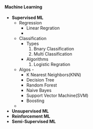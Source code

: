 #### Machine Learning

* **Supervised ML**
  * Regression
    * Linear Regration
    * 
  * Classification
    * Types
      1. Bnary Classification
      2. Multi Classification
    * Algorithms 
      1. Logistic Regration
  * Algos -
    * K Nearest Neighbors(KNN)
    * Decision Tree
    * Random Forest
    * Naive Bayes
    * Support Vector Machine(SVM)
    * Boosting
  * 
* **Unsupervised ML**
* **Reinforcement ML**
* **Semi-Supervised ML**
